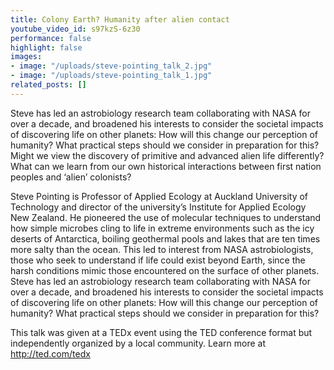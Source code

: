 ```yaml
---
title: Colony Earth? Humanity after alien contact
youtube_video_id: s97kzS-6z30
performance: false
highlight: false
images:
- image: "/uploads/steve-pointing_talk_2.jpg"
- image: "/uploads/steve-pointing_talk_1.jpg"
related_posts: []
---
```


Steve has led an astrobiology research team collaborating with NASA for over a decade, and broadened his interests to consider the societal impacts of discovering life on other planets: How will this change our perception of humanity? What practical steps should we consider in preparation for this? Might we view the discovery of primitive and advanced alien life differently? What can we learn from our own historical interactions between first nation peoples and ‘alien’ colonists?

Steve Pointing is Professor of Applied Ecology at Auckland University of Technology and director of the university’s Institute for Applied Ecology New Zealand. He pioneered the use of molecular techniques to understand how simple microbes cling to life in extreme environments such as the icy deserts of Antarctica, boiling geothermal pools and lakes that are ten times more salty than the ocean. This led to interest from NASA astrobiologists, those who seek to understand if life could exist beyond Earth, since the harsh conditions mimic those encountered on the surface of other planets. Steve has led an astrobiology research team collaborating with NASA for over a decade, and broadened his interests to consider the societal impacts of discovering life on other planets: How will this change our perception of humanity? What practical steps should we consider in preparation for this?

This talk was given at a TEDx event using the TED conference format but independently organized by a local community. Learn more at http://ted.com/tedx
